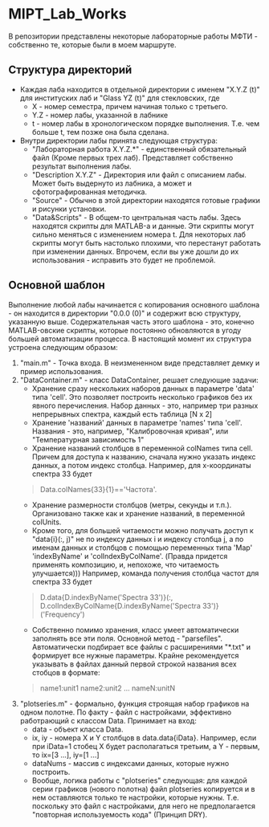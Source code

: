# MIPT_Lab_Works
В репозитории представлены некоторые лабораторные работы МФТИ - собственно те, которые были в моем маршруте.
## Структура директорий
- Каждая лаба находится в отдельной директории с именем "X.Y.Z (t)" для институских лаб и "Glass YZ (t)" для стекловских, где
  - X - номер семестра, причем начиная только с третьего.
  - Y.Z - номер лабы, указанной в лабнике
  - t - номер лабы в хронологическом порядке выполнения. Т.е. чем больше t, тем позже она была сделана.
- Внутри директории лабы принята следующая структура:
  - "Лабораторная работа X.Y.Z.*" - единственный обязательный файл (Кроме первых трех лаб). Представляет собственно результат выполнения лабы.
  - "Description X.Y.Z" - Директория или файл с описанием лабы. Может быть выдернуто из лабника, а может и сфотографированная методичка.
  - "Source" - Обычно в этой директории находятся готовые графики и рисунки установки.
  - "Data&Scripts" - В общем-то центральная часть лабы. Здесь находятся скрипты для MATLAB-а и данные. Эти скрипты могут сильно меняться с изменением номера t. Для некоторых лаб скрипты могут быть настолько плохими, что перестанут работать при изменении данных. Впрочем, если вы уже дошли до их использования - исправить это будет не проблемой.

## Основной шаблон
Выполнение любой лабы начинается с копирования основного шаблона - он находится в директории "0.0.0 (0)" и содержит всю структуру, указанную выше. Содержательная часть этого шаблона - это, конечно MATLAB-овские скрипты, которые постоянно обновляются в угоду большей автоматизации процесса. В настоящий момент их структура устроена следующим образом:
1. "main.m" - Точка входа. В неизмененном виде представляет демку и пример использования.
2. "DataContainer.m" - класс DataContainer, решает следующие задачи:
    - Хранение сразу нескольких наборов данных в параметре 'data' типа 'cell'. Это позволяет построить несколько графиков без их явного перечисления. Набор данных - это, например три разных непрерывных спектра, каждый есть таблица [N x 2]
    - Хранение 'названий' данных в параметре 'names' типа 'cell'. Названия - это, например, "Калибровочная кривая", или "Температурная зависимость 1"
    - Хранение названий столбцов в переменной colNames типа cell. Причем для доступа к названию, сначала нужно указать индекс данных, а потом индекс столбца. Например, для x-координаты спектра 33 будет
    > Data.colNames{33}{1}=='Частота'.
    - Хранение размерности столбцов (метры, секунды и т.п.). Организовано также как и хранение названий, в переменной colUnits.
    - Кроме того, для большей читаемости можно получать доступ к "data{i}(:, j)" не по индексу данных i и индексу столбца j, а по именам данных и столбцов с помощью переменных типа 'Map' 'indexByName' и 'colIndexByColName'. (Правда придется применять композицию, и, непохоже, что читаемость улучшается))) Например, команда получения столбца частот для спектра 33 будет 
    > D.data{D.indexByName('Spectra 33')}(:, D.colIndexByColName{D.indexByName('Spectra 33')}('Frequency')
    - Собственно помимо хранения, класс умеет автоматически заполнять все эти поля. Основной метод - "parsefiles". Автоматически подбирает все файлы с расширениями "*.txt" и формирует все нужные параметры. Крайне рекомендуется указывать в файлах данный первой строкой названия всех стобцов в формате:
    > name1:unit1 name2:unit2 ... nameN:unitN
 3. "plotseries.m" - формально, функция строящая набор графиков на одном полотне. По факту - файл с настройками, эффективно работрающий с классом Data. Принимает на вход:
    - data - объект класса Data.
    - ix, iy - номера X и Y столбцов в data.data{iData}. Например, если при iData=1 стобец X будет располагаться третьим, а Y - первым, то ix=[3 ...], iy=[1 ...]
    - dataNums - массив с индексами данных, которые нужно построить.
    - Вообще, логика работы c "plotseries" следующая: для каждой серии графиков (нового полотна) файл plotseries копируется и в нем оставляются только те настройки, которые нужны. Т.е. поскольку это файл с настройками, для него не предполагается "повторная используемость кода" (Принцип DRY).
